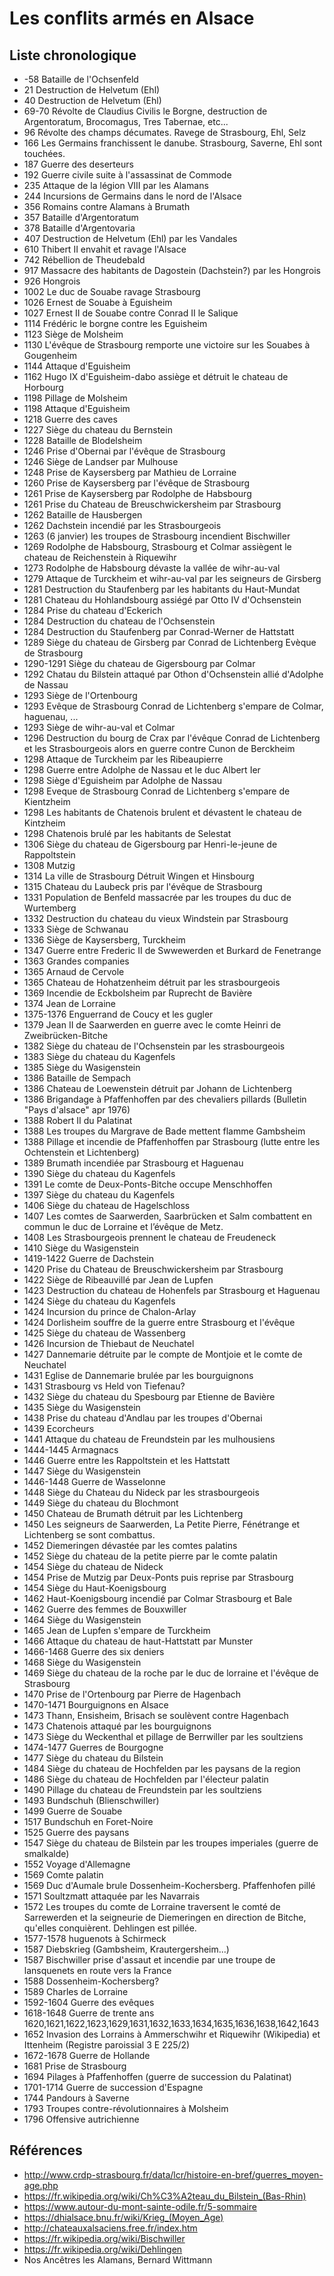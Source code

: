 # Les conflits armés en Alsace

## Liste chronologique

* -58 Bataille de l'Ochsenfeld
* 21 Destruction de Helvetum (Ehl)
* 40 Destruction de Helvetum (Ehl)
* 69-70 Révolte de Claudius Civilis le Borgne, destruction de Argentoratum, Brocomagus, Tres Tabernae, etc...
* 96 Révolte des champs décumates. Ravege de Strasbourg, Ehl, Selz
* 166 Les Germains franchissent le danube. Strasbourg, Saverne, Ehl sont touchées.
* 187 Guerre des deserteurs
* 192 Guerre civile suite à l'assassinat de Commode
* 235 Attaque de la légion VIII par les Alamans
* 244 Incursions de Germains dans le nord de l'Alsace
* 356 Romains contre Alamans à Brumath
* 357 Bataille d'Argentoratum
* 378 Bataille d'Argentovaria
* 407 Destruction de Helvetum (Ehl) par les Vandales
* 610 Thibert II envahit et ravage l'Alsace
* 742 Rébellion de Theudebald
* 917 Massacre des habitants de Dagostein (Dachstein?) par les Hongrois
* 926 Hongrois
* 1002 Le duc de Souabe ravage Strasbourg
* 1026 Ernest de Souabe à Eguisheim
* 1027 Ernest II de Souabe contre Conrad II le Salique
* 1114 Frédéric le borgne contre les Eguisheim
* 1123 Siège de Molsheim
* 1130 L'évêque de Strasbourg remporte une victoire sur les Souabes à Gougenheim
* 1144 Attaque d'Eguisheim
* 1162 Hugo IX d'Eguisheim-dabo assiège et détruit le chateau de Horbourg
* 1198 Pillage de Molsheim
* 1198 Attaque d'Eguisheim
* 1218 Guerre des caves
* 1227 Siège du chateau du Bernstein
* 1228 Bataille de Blodelsheim
* 1246 Prise d'Obernai par l'évêque de Strasbourg
* 1246 Siège de Landser par Mulhouse
* 1248 Prise de Kaysersberg par Mathieu de Lorraine
* 1260 Prise de Kaysersberg par l'évêque de Strasbourg
* 1261 Prise de Kaysersberg par Rodolphe de Habsbourg
* 1261 Prise du Chateau de Breuschwickersheim par Strasbourg
* 1262 Bataille de Hausbergen
* 1262 Dachstein incendié par les Strasbourgeois
* 1263 (6 janvier) les troupes de Strasbourg incendient Bischwiller
* 1269 Rodolphe de Habsbourg, Strasbourg et Colmar assiègent le chateau de Reichenstein à Riquewihr
* 1273 Rodolphe de Habsbourg dévaste la vallée de wihr-au-val
* 1279 Attaque de Turckheim et wihr-au-val par les seigneurs de Girsberg
* 1281 Destruction du Staufenberg par les habitants du Haut-Mundat
* 1281 Chateau du Hohlandsbourg assiégé par Otto IV d'Ochsenstein
* 1284 Prise du chateau d'Eckerich
* 1284 Destruction du chateau de l'Ochsenstein
* 1284 Destruction du Staufenberg par Conrad-Werner de Hattstatt
* 1289 Siège du chateau de Girsberg par Conrad de Lichtenberg Evèque de Strasbourg
* 1290-1291 Siège du chateau de Gigersbourg par Colmar
* 1292 Chatau du Bilstein attaqué par Othon d'Ochsenstein allié d'Adolphe de Nassau
* 1293 Siège de l'Ortenbourg
* 1293 Evêque de Strasbourg Conrad de Lichtenberg s'empare de Colmar, haguenau, ...
* 1293 Siège de wihr-au-val et Colmar
* 1296 Destruction du bourg de Crax par l'évêque Conrad de Lichtenberg et les Strasbourgeois alors en guerre contre Cunon de Berckheim
* 1298 Attaque de Turckheim par les Ribeaupierre
* 1298 Guerre entre Adolphe de Nassau et le duc Albert Ier
* 1298 Siège d'Eguisheim par Adolphe de Nassau
* 1298 Eveque de Strasbourg Conrad de Lichtenberg s'empare de Kientzheim
* 1298 Les habitants de Chatenois brulent et dévastent le chateau de Kintzheim
* 1298 Chatenois brulé par les habitants de Selestat
* 1306 Siège du chateau de Gigersbourg par Henri-le-jeune de Rappoltstein
* 1308 Mutzig 
* 1314 La ville de Strasbourg Détruit Wingen et Hinsbourg
* 1315 Chateau du Laubeck pris par l'évêque de Strasbourg
* 1331 Population de Benfeld massacrée par les troupes du duc de Wurtemberg
* 1332 Destruction du chateau du vieux Windstein par Strasbourg
* 1333 Siège de Schwanau
* 1336 Siège de Kaysersberg, Turckheim
* 1347 Guerre entre Frederic II de Swwewerden et Burkard de Fenetrange
* 1363 Grandes companies
* 1365 Arnaud de Cervole
* 1365 Chateau de Hohatzenheim détruit par les strasbourgeois
* 1369 Incendie de Eckbolsheim par Ruprecht de Bavière
* 1374 Jean de Lorraine
* 1375-1376 Enguerrand de Coucy et les gugler
* 1379 Jean II de Saarwerden en guerre avec le comte Heinri de Zweibrücken-Bitche
* 1382 Siège du chateau de l'Ochsenstein par les strasbourgeois
* 1383 Siège du chateau du Kagenfels
* 1385 Siège du Wasigenstein
* 1386 Bataille de Sempach
* 1386 Chateau de Loewenstein détruit par Johann de Lichtenberg
* 1386 Brigandage à Pfaffenhoffen par des chevaliers pillards (Bulletin "Pays d'alsace" apr 1976)
* 1388 Robert II du Palatinat
* 1388 Les troupes du Margrave de Bade mettent flamme Gambsheim
* 1388 Pillage et incendie de Pfaffenhoffen par Strasbourg (lutte entre les Ochtenstein et Lichtenberg)
* 1389 Brumath incendiée par Strasbourg et Haguenau
* 1390 Siège du chateau du Kagenfels
* 1391 Le comte de Deux-Ponts-Bitche occupe Menschhoffen
* 1397 Siège du chateau du Kagenfels
* 1406 Siège du chateau de Hagelschloss
* 1407 Les comtes de Saarwerden, Saarbrücken et Salm combattent en commun le duc de Lorraine et l’évêque de Metz.
* 1408 Les Strasbourgeois prennent le chateau de Freudeneck
* 1410 Siège du Wasigenstein
* 1419-1422 Guerre de Dachstein
* 1420 Prise du Chateau de Breuschwickersheim par Strasbourg
* 1422 Siège de Ribeauvillé par Jean de Lupfen
* 1423 Destruction du chateau de Hohenfels par Strasbourg et Haguenau
* 1424 Siège du chateau du Kagenfels
* 1424 Incursion du prince de Chalon-Arlay
* 1424 Dorlisheim souffre de la guerre entre Strasbourg et l'évêque
* 1425 Siège du chateau de Wassenberg
* 1426 Incursion de Thiebaut de Neuchatel
* 1427 Dannemarie détruite par le compte de Montjoie et le comte de Neuchatel
* 1431 Eglise de Dannemarie brulée par les bourguignons
* 1431 Strasbourg vs Held von Tiefenau?
* 1432 Siège du chateau du Spesbourg par Etienne de Bavière
* 1435 Siège du Wasigenstein
* 1438 Prise du chateau d'Andlau par les troupes d'Obernai
* 1439 Ecorcheurs
* 1441 Attaque du chateau de Freundstein par les mulhousiens
* 1444-1445 Armagnacs
* 1446 Guerre entre les Rappoltstein et les Hattstatt
* 1447 Siège du Wasigenstein
* 1446-1448 Guerre de Wasselonne
* 1448 Siège du Chateau du Nideck par les strasbourgeois
* 1449 Siège du chateau du Blochmont
* 1450 Chateau de Brumath détruit par les Lichtenberg
* 1450 Les seigneurs de Saarwerden, La Petite Pierre, Fénétrange et Lichtenberg se sont combattus.
* 1452 Diemeringen dévastée par les comtes palatins
* 1452 Siège du chateau de la petite pierre par le comte palatin
* 1454 Siège du chateau de Nideck
* 1454 Prise de Mutzig par Deux-Ponts puis reprise par Strasbourg
* 1454 Siège du Haut-Koenigsbourg
* 1462 Haut-Koenigsbourg incendié par Colmar Strasbourg et Bale
* 1462 Guerre des femmes de Bouxwiller
* 1464 Siège du Wasigenstein
* 1465 Jean de Lupfen s'empare de Turckheim
* 1466 Attaque du chateau de haut-Hattstatt par Munster
* 1466-1468 Guerre des six deniers
* 1468 Siège du Wasigenstein
* 1469 Siège du chateau de la roche par le duc de lorraine et l'évêque de Strasbourg
* 1470 Prise de l'Ortenbourg par Pierre de Hagenbach
* 1470-1471 Bourguignons en Alsace
* 1473 Thann, Ensisheim, Brisach se soulèvent contre Hagenbach
* 1473 Chatenois attaqué par les bourguignons
* 1473 Siège du Weckenthal et pillage de Berrwiller par les soultziens
* 1474-1477 Guerres de Bourgogne
* 1477 Siège du chateau du Bilstein
* 1484 Siège du chateau de Hochfelden par les paysans de la region
* 1486 Siège du chateau de Hochfelden par l'électeur palatin
* 1490 Pillage du chateau de Freundstein par les soultziens
* 1493 Bundschuh (Blienschwiller)
* 1499 Guerre de Souabe
* 1517 Bundschuh en Foret-Noire
* 1525 Guerre des paysans
* 1547 Siège du chateau de Bilstein par les troupes imperiales (guerre de smalkalde)
* 1552 Voyage d'Allemagne
* 1569 Comte palatin
* 1569 Duc d'Aumale brule Dossenheim-Kochersberg. Pfaffenhofen pillé    
* 1571 Soultzmatt attaquée par les Navarrais
* 1572 Les troupes du comte de Lorraine traversent le comté de Sarrewerden et la seigneurie de Diemeringen en direction de Bitche, qu'elles conquièrent. Dehlingen est pillée.
* 1577-1578 huguenots à Schirmeck
* 1587 Diebskrieg (Gambsheim, Krautergersheim...)
* 1587 Bischwiller prise d'assaut et incendie par une troupe de lansquenets en route vers la France
* 1588 Dossenheim-Kochersberg?
* 1589 Charles de Lorraine
* 1592-1604 Guerre des evêques
* 1618-1648 Guerre de trente ans 1620,1621,1622,1623,1629,1631,1632,1633,1634,1635,1636,1638,1642,1643  
* 1652 Invasion des Lorrains à Ammerschwihr et Riquewihr (Wikipedia) et Ittenheim (Registre paroissial 3 E 225/2)
* 1672-1678 Guerre de Hollande
* 1681 Prise de Strasbourg
* 1694 Pilages à Pfaffenhoffen (guerre de succession du Palatinat)
* 1701-1714 Guerre de succession d'Espagne
* 1744 Pandours à Saverne
* 1793 Troupes contre-révolutionnaires à Molsheim
* 1796 Offensive autrichienne 

## Références

* http://www.crdp-strasbourg.fr/data/lcr/histoire-en-bref/guerres_moyen-age.php
* https://fr.wikipedia.org/wiki/Ch%C3%A2teau_du_Bilstein_(Bas-Rhin)
* https://www.autour-du-mont-sainte-odile.fr/5-sommaire
* https://dhialsace.bnu.fr/wiki/Krieg_(Moyen_Age)
* http://chateauxalsaciens.free.fr/index.htm
* https://fr.wikipedia.org/wiki/Bischwiller
* https://fr.wikipedia.org/wiki/Dehlingen
* Nos Ancêtres les Alamans, Bernard Wittmann